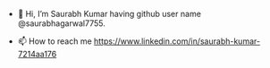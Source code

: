 - 👋 Hi, I’m Saurabh Kumar having github user name @saurabhagarwal7755.

- 📫 How to reach me https://www.linkedin.com/in/saurabh-kumar-7214aa176


<!---
saurabhagarwal7755/saurabhagarwal7755 is a ✨ special ✨ repository because its `README.md` (this file) appears on your GitHub profile.
You can click the Preview link to take a look at your changes.
--->
